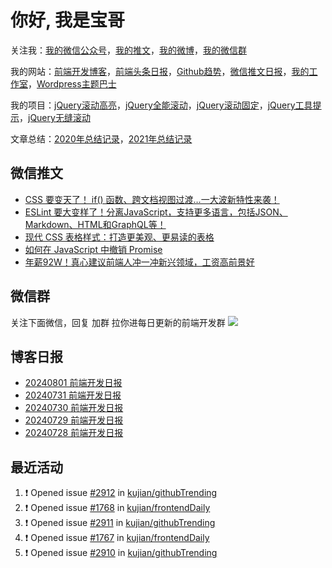 
# 你好, 我是宝哥

关注我：[我的微信公众号](https://open.weixin.qq.com/qr/code?username=caibaojian_com)，[我的推文](https://weixin.qdkfweb.cn/)，[我的微博](https://weibo.com/kujian)，[我的微信群](https://qdkfweb.cn/go/weixinqun)

我的网站：[前端开发博客](https://qdkfweb.cn/)，[前端头条日报](https://toutiao.qdkfweb.cn/)，[Github趋势](https://github.qdkfweb.cn/)，[微信推文日报](https://weixin.qdkfweb.cn/)，[我的工作室](https://diy.qdkfweb.cn/)，[Wordpress主题巴士](https://wp.qdkfweb.cn/)

我的项目：[jQuery滚动高亮](https://github.com/kujian/scrollHighlight)，[jQuery全能滚动](https://github.com/kujian/power-slider)，[jQuery滚动固定](https://github.com/kujian/scrollfix)，[jQuery工具提示](https://github.com/kujian/tooltip)，[jQuery无缝滚动](http://github.com/kujian/scrollForever)

文章总结：[2020年总结记录](https://mp.weixin.qq.com/s/u0YW8BFWYLquVauhHrkSMQ)，[2021年总结记录](https://mp.weixin.qq.com/s/zMnxIpxMdDrIyuLxHRnSPw)


## 微信推文

<!-- BLOG-POST-LIST:START -->
- [CSS 要变天了！ if&lpar;&rpar; 函数、跨文档视图过渡…一大波新特性来袭！](https://weixin.qdkfweb.cn/52334.html)
- [ESLint 要大变样了！分离JavaScript，支持更多语言，包括JSON、Markdown、HTML和GraphQL等！](https://weixin.qdkfweb.cn/52182.html)
- [现代 CSS 表格样式：打造更美观、更易读的表格](https://weixin.qdkfweb.cn/52101.html)
- [如何在 JavaScript 中撤销 Promise](https://weixin.qdkfweb.cn/52102.html)
- [年薪92W！真心建议前端人冲一冲新兴领域，工资高前景好](https://weixin.qdkfweb.cn/51967.html)
<!-- BLOG-POST-LIST:END -->

## 微信群
关注下面微信，回复 加群 拉你进每日更新的前端开发群
![](https://pic.qdkfweb.cn/uploads/2023/11/weixin.png)

## 博客日报

<!-- DAILY:START -->
- [20240801 前端开发日报](https://qdkfweb.cn/fe-daily-20240801.html)
- [20240731 前端开发日报](https://qdkfweb.cn/fe-daily-20240731.html)
- [20240730 前端开发日报](https://qdkfweb.cn/fe-daily-20240730.html)
- [20240729 前端开发日报](https://qdkfweb.cn/fe-daily-20240729.html)
- [20240728 前端开发日报](https://qdkfweb.cn/fe-daily-20240728.html)
<!-- DAILY:END -->


## 最近活动

<!--START_SECTION:activity-->
1. ❗ Opened issue [#2912](https://github.com/kujian/githubTrending/issues/2912) in [kujian/githubTrending](https://github.com/kujian/githubTrending)
2. ❗ Opened issue [#1768](https://github.com/kujian/frontendDaily/issues/1768) in [kujian/frontendDaily](https://github.com/kujian/frontendDaily)
3. ❗ Opened issue [#2911](https://github.com/kujian/githubTrending/issues/2911) in [kujian/githubTrending](https://github.com/kujian/githubTrending)
4. ❗ Opened issue [#1767](https://github.com/kujian/frontendDaily/issues/1767) in [kujian/frontendDaily](https://github.com/kujian/frontendDaily)
5. ❗ Opened issue [#2910](https://github.com/kujian/githubTrending/issues/2910) in [kujian/githubTrending](https://github.com/kujian/githubTrending)
<!--END_SECTION:activity-->
